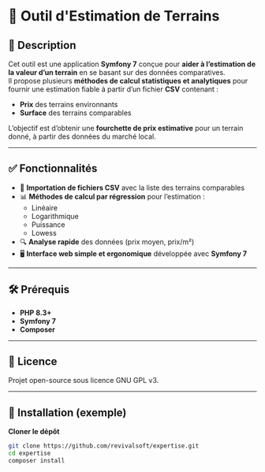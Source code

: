 # 🏡 Outil d'Estimation de Terrains

## 📌 Description  
Cet outil est une application **Symfony 7** conçue pour **aider à l’estimation de la valeur d’un terrain** en se basant sur des données comparatives.  
Il propose plusieurs **méthodes de calcul statistiques et analytiques** pour fournir une estimation fiable à partir d’un fichier **CSV** contenant :  
- **Prix** des terrains environnants  
- **Surface** des terrains comparables  


L’objectif est d’obtenir une **fourchette de prix estimative** pour un terrain donné, à partir des données du marché local.

---

## ✅ Fonctionnalités  
- 📂 **Importation de fichiers CSV** avec la liste des terrains comparables  
- 📊 **Méthodes de calcul par régression** pour l’estimation :  
  - Linéaire  
  - Logarithmique
  - Puissance
  - Lowess  
- 🔍 **Analyse rapide** des données (prix moyen, prix/m²)  
- 🖥 **Interface web simple et ergonomique** développée avec **Symfony 7**  
 

---

## 🛠 Prérequis  
- **PHP 8.3+**  
- **Symfony 7**  
- **Composer**  

---


## 📜 Licence

Projet open-source sous licence GNU GPL v3.

---

## 🚀 Installation (exemple)

**Cloner le dépôt**  
```bash
git clone https://github.com/revivalsoft/expertise.git
cd expertise
composer install